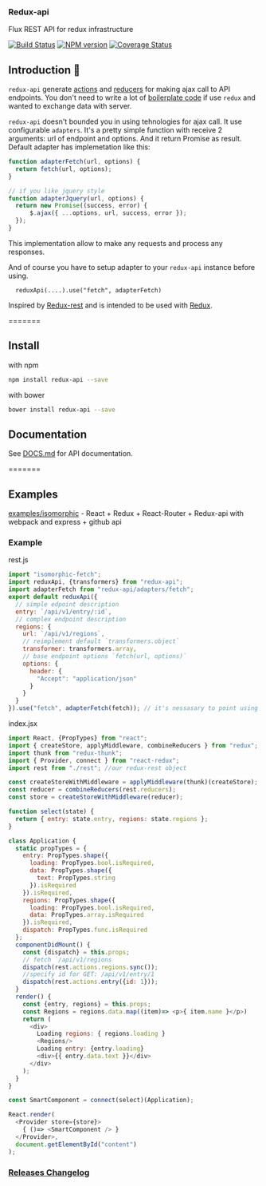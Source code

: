 ### Redux-api
Flux REST API for redux infrastructure

[![Build Status](https://travis-ci.org/lexich/redux-api.svg)](https://travis-ci.org/lexich/redux-api)
[![NPM version](https://badge.fury.io/js/redux-api.svg)](http://badge.fury.io/js/redux-api)
[![Coverage Status](https://coveralls.io/repos/lexich/redux-api/badge.png?branch=master)](https://coveralls.io/r/lexich/redux-api?branch=master)

## Introduction :lipstick:
`redux-api` generate [actions](http://rackt.org/redux/docs/basics/Actions.html) and [reducers](http://rackt.org/redux/docs/basics/Reducers.html) for making ajax call to API endpoints. You don't need to write a lot of [boilerplate code](http://rackt.org/redux/docs/advanced/ExampleRedditAPI.html) if use `redux` and wanted to exchange data with server. 

`redux-api` doesn't bounded you in using tehnologies for ajax call. It use configurable `adapters`. It's a pretty simple function with receive 2 arguments: url of endpoint and options. And it return Promise as result. Default adapter has implemetation like this:
```js
function adapterFetch(url, options) {
  return fetch(url, options);
}

// if you like jquery style
function adapterJquery(url, options) {
  return new Promise((success, error) {
      $.ajax({ ...options, url, success, error });
  });
}
```
This implementation allow to make any requests and process any responses.

And of course you have to setup adapter to your `redux-api` instance before using. 
```
  reduxApi(....).use("fetch", adapterFetch)
```

Inspired by [Redux-rest](https://github.com/Kvoti/redux-rest) and is intended to be used with [Redux](https://github.com/gaearon/redux).

=======
## Install
with npm
```sh
npm install redux-api --save
```
with bower
```sh
bower install redux-api --save
```

## Documentation
See [DOCS.md](DOCS.md) for API documentation.

=======
## Examples
[examples/isomorphic](https://github.com/lexich/redux-api/tree/master/examples/isomorphic) - React + Redux + React-Router + Redux-api with webpack and express + github api

### Example
rest.js
```js
import "isomorphic-fetch";
import reduxApi, {transformers} from "redux-api";
import adapterFetch from "redux-api/adapters/fetch";
export default reduxApi({
  // simple edpoint description
  entry: `/api/v1/entry/:id`,
  // complex endpoint description
  regions: {
    url: `/api/v1/regions`,
    // reimplement default `transformers.object`
    transformer: transformers.array,
    // base endpoint options `fetch(url, options)`
    options: {
      header: {
        "Accept": "application/json"
      }
    }
  }
}).use("fetch", adapterFetch(fetch)); // it's nessasary to point using rest backend
```

index.jsx
```js
import React, {PropTypes} from "react";
import { createStore, applyMiddleware, combineReducers } from "redux";
import thunk from "redux-thunk";
import { Provider, connect } from "react-redux";
import rest from "./rest"; //our redux-rest object

const createStoreWithMiddleware = applyMiddleware(thunk)(createStore);
const reducer = combineReducers(rest.reducers);
const store = createStoreWithMiddleware(reducer);

function select(state) {
  return { entry: state.entry, regions: state.regions };
}

class Application {
  static propTypes = {
    entry: PropTypes.shape({
      loading: PropTypes.bool.isRequired,
      data: PropTypes.shape({
        text: PropTypes.string
      }).isRequired
    }).isRequired,
    regions: PropTypes.shape({
      loading: PropTypes.bool.isRequired,
      data: PropTypes.array.isRequired
    }).isRequired,
    dispatch: PropTypes.func.isRequired
  };
  componentDidMount() {
    const {dispatch} = this.props;
    // fetch `/api/v1/regions
    dispatch(rest.actions.regions.sync());
    //specify id for GET: /api/v1/entry/1
    dispatch(rest.actions.entry({id: 1}));
  }
  render() {
    const {entry, regions} = this.props;
    const Regions = regions.data.map((item)=> <p>{ item.name }</p>)
    return (
      <div>
        Loading regions: { regions.loading }
        <Regions/>
        Loading entry: {entry.loading}
        <div>{{ entry.data.text }}</div>
      </div>
    );
  }
}

const SmartComponent = connect(select)(Application);

React.render(
  <Provider store={store}>
    { ()=> <SmartComponent /> }
  </Provider>,
  document.getElementById("content")
);
```

### [Releases Changelog](https://github.com/lexich/redux-api/releases)
